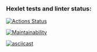 ### Hexlet tests and linter status:

[![Actions Status](https://github.com/tgafiulin/fullstack-javascript-project-lvl1/workflows/hexlet-check/badge.svg)](https://github.com/tgafiulin/fullstack-javascript-project-lvl1/actions)

[![Maintainability](https://api.codeclimate.com/v1/badges/a99a88d28ad37a79dbf6/maintainability)](https://codeclimate.com/github/codeclimate/codeclimate/maintainability)

[![asciicast](https://asciinema.org/a/KvLlpKpu4C0sJ4bBFPN4GyupN.svg)](https://asciinema.org/a/KvLlpKpu4C0sJ4bBFPN4GyupN)

